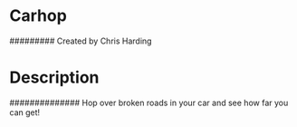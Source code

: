 # Carhop
#########
  Created by Chris Harding
# Description
##############
  Hop over broken roads in your car and see how far you can get!

